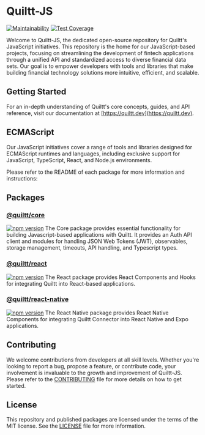 # Quiltt-JS

[![Maintainability](https://api.codeclimate.com/v1/badges/b816cde7504cfe33e9a0/maintainability)](https://codeclimate.com/github/quiltt/quiltt-js/maintainability) [![Test Coverage](https://api.codeclimate.com/v1/badges/b816cde7504cfe33e9a0/test_coverage)](https://codeclimate.com/github/quiltt/quiltt-js/test_coverage)

Welcome to Quiltt-JS, the dedicated open-source repository for Quiltt's JavaScript initiatives. This repository is the home for our JavaScript-based projects, focusing on streamlining the development of fintech applications through a unified API and standardized access to diverse financial data sets. Our goal is to empower developers with tools and libraries that make building financial technology solutions more intuitive, efficient, and scalable.

## Getting Started

For an in-depth understanding of Quiltt's core concepts, guides, and API reference, visit our documentation at [https://quiltt.dev](https://quiltt.dev).

## ECMAScript

Our JavaScript initiatives cover a range of tools and libraries designed for ECMAScript runtimes and languages, including exclusive support for JavaScript, TypeScript, React, and Node.js environments.

Please refer to the README of each package for more information and instructions:

## Packages

### [@quiltt/core](packages/core#readme)

[![npm version](https://badge.fury.io/js/%40quiltt%2Fcore.svg)](https://badge.fury.io/js/%40quiltt%2Fcore)
The Core package provides essential functionality for building Javascript-based applications with Quiltt. It provides an Auth API client and modules for handling JSON Web Tokens (JWT), observables, storage management, timeouts, API handling, and Typescript types.

### [@quiltt/react](packages/react#readme)

[![npm version](https://badge.fury.io/js/%40quiltt%2Freact.svg)](https://badge.fury.io/js/%40quiltt%2Freact)
The React package provides React Components and Hooks for integrating Quiltt into React-based applications.

### [@quiltt/react-native](packages/react-native#readme)

[![npm version](https://badge.fury.io/js/%40quiltt%2Freact-native.svg)](https://badge.fury.io/js/%40quiltt%2Freact-native)
The React Native package provides React Native Components for integrating Quiltt Connector into React Native and Expo applications.

## Contributing

We welcome contributions from developers at all skill levels. Whether you're looking to report a bug, propose a feature, or contribute code, your involvement is invaluable to the growth and improvement of Quiltt-JS. Please refer to the [CONTRIBUTING](CONTRIBUTING.md) file for more details on how to get started.

## License

This repository and published packages are licensed under the terms of the MIT license. See the [LICENSE](LICENSE.md) file for more information.
